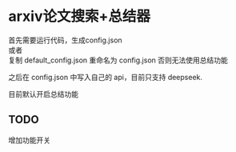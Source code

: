 # arxiv论文搜索+总结器
首先需要运行代码，生成config.json   
或者   
复制 default_config.json 重命名为 config.json
否则无法使用总结功能

之后在 config.json 中写入自己的 api，目前只支持 deepseek.

目前默认开启总结功能

## TODO
增加功能开关
